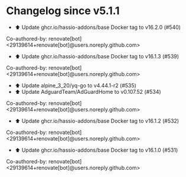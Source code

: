 # Changelog since v5.1.1
- ⬆️ Update ghcr.io/hassio-addons/base Docker tag to v16.2.0 (#540)

Co-authored-by: renovate[bot] <29139614+renovate[bot]@users.noreply.github.com> 
- ⬆️ Update ghcr.io/hassio-addons/base Docker tag to v16.1.3 (#539)

Co-authored-by: renovate[bot] <29139614+renovate[bot]@users.noreply.github.com> 
- ⬆️ Update alpine_3_20/yq-go to v4.44.1-r2 (#535) 
- ⬆️ Update AdguardTeam/AdGuardHome to v0.107.52 (#534)

Co-authored-by: renovate[bot] <29139614+renovate[bot]@users.noreply.github.com> 
- ⬆️ Update ghcr.io/hassio-addons/base Docker tag to v16.1.2 (#532)

Co-authored-by: renovate[bot] <29139614+renovate[bot]@users.noreply.github.com> 
- ⬆️ Update ghcr.io/hassio-addons/base Docker tag to v16.1.0 (#531)

Co-authored-by: renovate[bot] <29139614+renovate[bot]@users.noreply.github.com> 
